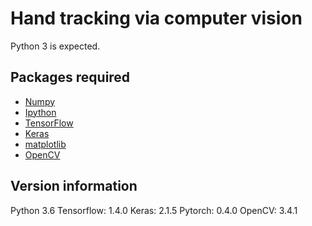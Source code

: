 # Hand tracking via computer vision

Python 3 is expected.

## Packages required

* [Numpy](http://www.numpy.org/)
* [Ipython](http://ipython.org/)
* [TensorFlow](https://www.tensorflow.org/)
* [Keras](http://keras.io/)
* [matplotlib](http://matplotlib.org/)
* [OpenCV](https://opencv.org/)

## Version information

Python 3.6
Tensorflow: 1.4.0
Keras: 2.1.5
Pytorch: 0.4.0
OpenCV: 3.4.1
